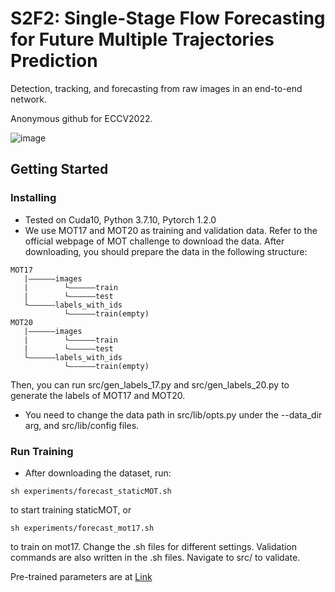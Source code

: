 # S2F2: Single-Stage Flow Forecasting for Future Multiple Trajectories Prediction

Detection, tracking, and forecasting from raw images in an end-to-end network. 

Anonymous github for ECCV2022.

![image](https://github.com/carrieeeeewithfivee/S2F2/blob/master/combine.gif)

## Getting Started
### Installing

* Tested on Cuda10, Python 3.7.10, Pytorch 1.2.0
* We use MOT17 and MOT20 as training and validation data. Refer to the official webpage of MOT challenge to download the data. After downloading, you should prepare the data in the following structure:
```
MOT17
   |——————images
   |        └——————train
   |        └——————test
   └——————labels_with_ids
            └——————train(empty)
MOT20
   |——————images
   |        └——————train
   |        └——————test
   └——————labels_with_ids
            └——————train(empty)
```
Then, you can run src/gen_labels_17.py and src/gen_labels_20.py to generate the labels of MOT17 and MOT20.
* You need to change the data path in src/lib/opts.py under the --data_dir arg, and src/lib/config files.

### Run Training

* After downloading the dataset, run:
```
sh experiments/forecast_staticMOT.sh 
```
to start training staticMOT, or
```
sh experiments/forecast_mot17.sh 
```
to train on mot17. Change the .sh files for different settings.
Validation commands are also written in the .sh files. Navigate to src/ to validate.

Pre-trained parameters are at [Link](https://drive.google.com/drive/folders/1b7CyxfRG6HPOFVlMt0LHPN2QUHrQH7Db?usp=sharing)
